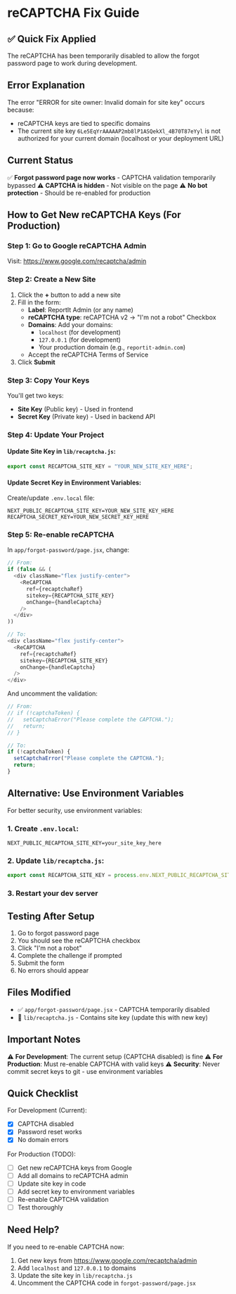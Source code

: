 # reCAPTCHA Fix Guide

## ✅ Quick Fix Applied

The reCAPTCHA has been temporarily disabled to allow the forgot password page to work during development.

## Error Explanation

The error "ERROR for site owner: Invalid domain for site key" occurs because:
- reCAPTCHA keys are tied to specific domains
- The current site key `6Le5EqYrAAAAAP2mb8lP1ASQekXl_4B70T87eYyl` is not authorized for your current domain (localhost or your deployment URL)

## Current Status

✅ **Forgot password page now works** - CAPTCHA validation temporarily bypassed
⚠️ **CAPTCHA is hidden** - Not visible on the page
⚠️ **No bot protection** - Should be re-enabled for production

## How to Get New reCAPTCHA Keys (For Production)

### Step 1: Go to Google reCAPTCHA Admin
Visit: https://www.google.com/recaptcha/admin

### Step 2: Create a New Site
1. Click the **+** button to add a new site
2. Fill in the form:
   - **Label**: ReportIt Admin (or any name)
   - **reCAPTCHA type**: reCAPTCHA v2 → "I'm not a robot" Checkbox
   - **Domains**: Add your domains:
     - `localhost` (for development)
     - `127.0.0.1` (for development)
     - Your production domain (e.g., `reportit-admin.com`)
   - Accept the reCAPTCHA Terms of Service
3. Click **Submit**

### Step 3: Copy Your Keys
You'll get two keys:
- **Site Key** (Public key) - Used in frontend
- **Secret Key** (Private key) - Used in backend API

### Step 4: Update Your Project

#### Update Site Key in `lib/recaptcha.js`:
```javascript
export const RECAPTCHA_SITE_KEY = "YOUR_NEW_SITE_KEY_HERE";
```

#### Update Secret Key in Environment Variables:
Create/update `.env.local` file:
```
NEXT_PUBLIC_RECAPTCHA_SITE_KEY=YOUR_NEW_SITE_KEY_HERE
RECAPTCHA_SECRET_KEY=YOUR_NEW_SECRET_KEY_HERE
```

### Step 5: Re-enable reCAPTCHA

In `app/forgot-password/page.jsx`, change:
```javascript
// From:
if (false && (
  <div className="flex justify-center">
    <ReCAPTCHA
      ref={recaptchaRef}
      sitekey={RECAPTCHA_SITE_KEY}
      onChange={handleCaptcha}
    />
  </div>
))

// To:
<div className="flex justify-center">
  <ReCAPTCHA
    ref={recaptchaRef}
    sitekey={RECAPTCHA_SITE_KEY}
    onChange={handleCaptcha}
  />
</div>
```

And uncomment the validation:
```javascript
// From:
// if (!captchaToken) {
//   setCaptchaError("Please complete the CAPTCHA.");
//   return;
// }

// To:
if (!captchaToken) {
  setCaptchaError("Please complete the CAPTCHA.");
  return;
}
```

## Alternative: Use Environment Variables

For better security, use environment variables:

### 1. Create `.env.local`:
```
NEXT_PUBLIC_RECAPTCHA_SITE_KEY=your_site_key_here
```

### 2. Update `lib/recaptcha.js`:
```javascript
export const RECAPTCHA_SITE_KEY = process.env.NEXT_PUBLIC_RECAPTCHA_SITE_KEY || "6Le5EqYrAAAAAP2mb8lP1ASQekXl_4B70T87eYyl";
```

### 3. Restart your dev server

## Testing After Setup

1. Go to forgot password page
2. You should see the reCAPTCHA checkbox
3. Click "I'm not a robot"
4. Complete the challenge if prompted
5. Submit the form
6. No errors should appear

## Files Modified

- ✅ `app/forgot-password/page.jsx` - CAPTCHA temporarily disabled
- 📝 `lib/recaptcha.js` - Contains site key (update this with new key)

## Important Notes

⚠️ **For Development**: The current setup (CAPTCHA disabled) is fine
⚠️ **For Production**: Must re-enable CAPTCHA with valid keys
⚠️ **Security**: Never commit secret keys to git - use environment variables

## Quick Checklist

For Development (Current):
- [x] CAPTCHA disabled
- [x] Password reset works
- [x] No domain errors

For Production (TODO):
- [ ] Get new reCAPTCHA keys from Google
- [ ] Add all domains to reCAPTCHA admin
- [ ] Update site key in code
- [ ] Add secret key to environment variables
- [ ] Re-enable CAPTCHA validation
- [ ] Test thoroughly

## Need Help?

If you need to re-enable CAPTCHA now:
1. Get new keys from https://www.google.com/recaptcha/admin
2. Add `localhost` and `127.0.0.1` to domains
3. Update the site key in `lib/recaptcha.js`
4. Uncomment the CAPTCHA code in `forgot-password/page.jsx`
